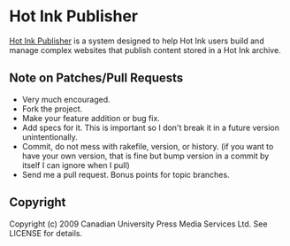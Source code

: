# Hot Ink Publisher

[Hot Ink Publisher](http://github.com/HotInk/hotink-publisher) is a system designed to help Hot Ink users build and manage
complex websites that publish content stored in a Hot Ink archive.

## Note on Patches/Pull Requests
 
* Very much encouraged.
* Fork the project.
* Make your feature addition or bug fix.
* Add specs for it. This is important so I don't break it in a
  future version unintentionally.
* Commit, do not mess with rakefile, version, or history.
  (if you want to have your own version, that is fine but bump version in a commit by itself I can ignore when I pull)
* Send me a pull request. Bonus points for topic branches.

## Copyright

Copyright (c) 2009 Canadian University Press Media Services Ltd. See LICENSE for details.